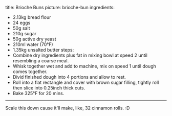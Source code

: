 title: Brioche Buns
picture: brioche-bun
ingredients:
- 2.13kg bread flour
- 24 eggs
- 50g salt
- 210g sugar
- 50g active dry yeast
- 210ml water (70°F)
- 1.35kg unsalted butter
steps:
- Combine dry ingredients plus fat in mixing bowl at speed 2 until resembling a coarse meal.
- Whisk together wet and add to machine, mix on speed 1 until dough comes together.
- Divid finished dough into 4 portions and allow to rest.
- Roll into a flat rectangle and cover with brown sugar filling, tightly roll then slice into 0.25inch thick cuts. 
- Bake 325°F for 20 mins.
---

Scale this down cause it'll make, like, 32 cinnamon rolls. :D 
